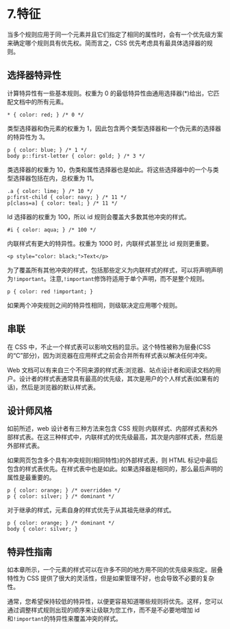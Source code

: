 # 7.特征

当多个规则应用于同一个元素并且它们指定了相同的属性时，会有一个优先级方案来确定哪个规则具有优先权。简而言之，CSS 优先考虑具有最具体选择器的规则。

## 选择器特异性

计算特异性有一些基本规则。权重为 0 的最低特异性由通用选择器(*)给出，它匹配文档中的所有元素。

```
* { color: red; } /* 0 */

```

类型选择器和伪元素的权重为 1，因此包含两个类型选择器和一个伪元素的选择器的特异性为 3。

```
p { color: blue; } /* 1 */
body p::first-letter { color: gold; } /* 3 */

```

类选择器的权重为 10，伪类和属性选择器也是如此。将这些选择器中的一个与类型选择器包括在内，总权重为 11。

```
.a { color: lime; } /* 10 */
p:first-child { color: navy; } /* 11 */
p[class=a] { color: teal; } /* 11 */

```

Id 选择器的权重为 100，所以 id 规则会覆盖大多数其他冲突的样式。

```
#i { color: aqua; } /* 100 */

```

内联样式有更大的特异性。权重为 1000 时，内联样式甚至比 id 规则更重要。

```
<p style="color: black;">Text</p>

```

为了覆盖所有其他冲突的样式，包括那些定义为内联样式的样式，可以将声明声明为`!important`。注意,`!important`修饰符适用于单个声明，而不是整个规则。

```
p { color: red !important; }

```

如果两个冲突规则之间的特异性相同，则级联决定应用哪个规则。

## 串联

在 CSS 中，不止一个样式表可以影响文档的显示。这个特性被称为层叠(CSS 的“C”部分)，因为浏览器在应用样式之前会合并所有样式表以解决任何冲突。

Web 文档可以有来自三个不同来源的样式表:浏览器、站点设计者和阅读文档的用户。设计者的样式表通常具有最高的优先级，其次是用户的个人样式表(如果有的话)，然后是浏览器的默认样式表。

## 设计师风格

如前所述，web 设计者有三种方法来包含 CSS 规则:内联样式、内部样式表和外部样式表。在这三种样式中，内联样式的优先级最高，其次是内部样式表，然后是外部样式表。

如果网页包含多个具有冲突规则(相同特性)的外部样式表，则 HTML 标记中最后包含的样式表优先。在样式表中也是如此。如果选择器是相同的，那么最后声明的属性是最重要的。

```
p { color: orange; } /* overridden */
p { color: silver; } /* dominant */

```

对于继承的样式，元素自身的样式优先于从其祖先继承的样式。

```
p { color: orange; } /* dominant */
body { color: silver; }

```

## 特异性指南

如本章所示，一个元素的样式可以在许多不同的地方用不同的优先级来指定。层叠特性为 CSS 提供了很大的灵活性，但是如果管理不好，也会导致不必要的复杂性。

通常，您希望保持较低的特异性，以便更容易知道哪些规则将优先。这样，您可以通过调整样式规则出现的顺序来让级联为您工作，而不是不必要地增加 id 和`!important`的特异性来覆盖冲突的样式。